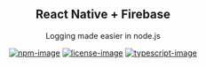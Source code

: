 <div align="center">
<h2>React Native + Firebase</h2>
<p>Logging made easier in node.js</p>
<div>

[![npm-image]][npm-url] [![license-image]][license-url] [![typescript-image]][typescript-url]



<!-- START doctoc generated TOC please keep comment here to allow auto update -->
<!-- DON'T EDIT THIS SECTION, INSTEAD RE-RUN doctoc TO UPDATE -->

<!-- END doctoc generated TOC please keep comment here to allow auto update -->

[npm-image]: https://img.shields.io/npm/v/@appruut/logger.svg?style=for-the-badge&logo=npm
[npm-url]: https://npmjs.org/package/@appruut/logger "npm"

[license-image]: https://img.shields.io/npm/l/@appruut/logger?color=blueviolet&style=for-the-badge
[license-url]: LICENSE.md "license"

[typescript-image]: https://img.shields.io/badge/Typescript-294E80.svg?style=for-the-badge&logo=typescript
[typescript-url]:  "typescript"

